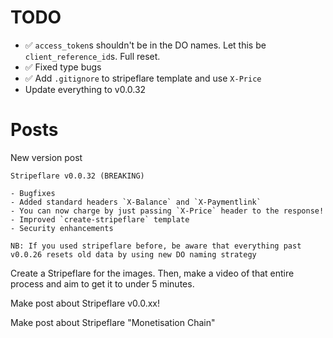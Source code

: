 # TODO

- ✅ `access_token`s shouldn't be in the DO names. Let this be `client_reference_id`s. Full reset.
- ✅ Fixed type bugs
- ✅ Add `.gitignore` to stripeflare template and use `X-Price`
- Update everything to v0.0.32

# Posts

New version post

```
Stripeflare v0.0.32 (BREAKING)

- Bugfixes
- Added standard headers `X-Balance` and `X-Paymentlink`
- You can now charge by just passing `X-Price` header to the response!
- Improved `create-stripeflare` template
- Security enhancements

NB: If you used stripeflare before, be aware that everything past v0.0.26 resets old data by using new DO naming strategy

```

Create a Stripeflare for the images. Then, make a video of that entire process and aim to get it to under 5 minutes.

Make post about Stripeflare v0.0.xx!

Make post about Stripeflare "Monetisation Chain"
